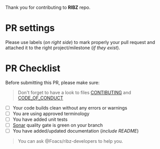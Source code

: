 
Thank you for contributing to __RIBZ__ repo.

# PR settings
Please use labels (_on right side_) to mark properly your pull request and attached it to the right project/milestone (_if they exist_).

# PR Checklist
Before submitting this PR, please make sure:
> Don't forget to have a look to files [CONTIBUTING](https://github.com/Foacs/boardgame/blob/master/CONTRIBUTING.md) and [CODE_OF_CONDUCT](https://github.com/Foacs/boardgame/blob/master/CODE_OF_CONDUCT.md)

- [ ] Your code builds clean without any errors or warnings
- [ ] You are using approved terminology
- [ ] You have added unit tests
- [ ] [Sonar](https://sonarcloud.io/dashboard?id=Foacs_boardgame) quality gate is green on your branch
- [ ] You have added/updated documentation (_include README_)

>You can ask @Foacs/ribz-developers to help you.
